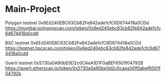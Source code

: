 # Main-Project


Polygon testnet
0x6Ed240EBC63Cb82Fe842ade1cfC6D674418a0CDd
https://mumbai.polygonscan.com/token/0x6ed240ebc63cb82fe842ade1cfc6d674418a0cdd


BSC testnet
0x6Ed240EBC63Cb82Fe842ade1cfC6D674418a0CDd
https://testnet.bscscan.com/token/0x6ed240ebc63cb82fe842ade1cfc6d674418a0cdd


Goerli testnet
0x5730a0A90bE0D2c0CAeA1D1F0aBEF6501f04792B
https://goerli.etherscan.io/token/0x5730a0a90be0d2c0caea1d1f0abef6501f04792b
